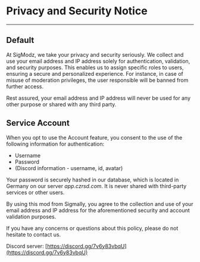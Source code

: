 # Privacy and Security Notice
---
## Default

At SigModz, we take your privacy and security seriously. We collect and use your email address and IP address solely for authentication, validation, and security purposes. This enables us to assign specific roles to users, ensuring a secure and personalized experience. For instance, in case of misuse of moderation privileges, the user responsible will be banned from further access.

Rest assured, your email address and IP address will never be used for any other purpose or shared with any third party.

## Service Account

When you opt to use the Account feature, you consent to the use of the following information for authentication:

- Username
- Password
- (Discord information - username, id, avatar)

Your password is securely hashed in our database, which is located in Germany on our server *app.czrsd.com*. It is never shared with third-party services or other users.

By using this mod from Sigmally, you agree to the collection and use of your email address and IP address for the aforementioned security and account validation purposes.

If you have any concerns or questions about this policy, please do not hesitate to contact us.

Discord server: [https://discord.gg/7v6y83vbqU](https://discord.gg/7v6y83vbqU)
